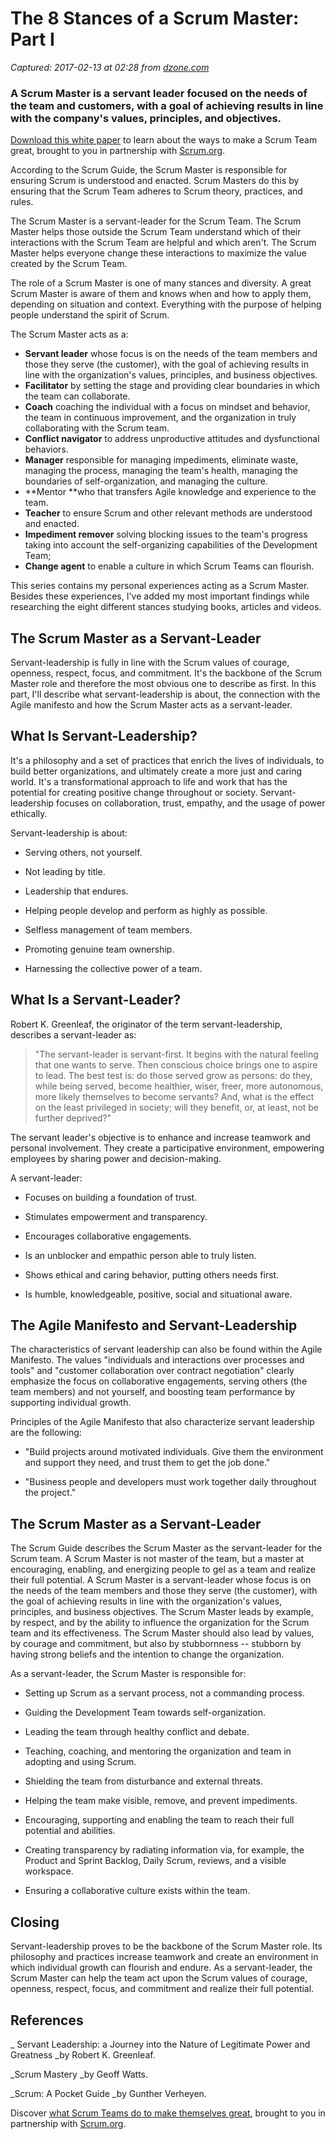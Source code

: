 # The 8 Stances of a Scrum Master: Part I

_Captured: 2017-02-13 at 02:28 from [dzone.com](https://dzone.com/articles/the-8-stances-of-a-scrum-master-part-1-1?oid=twitter&utm_content=bufferb1f7e&utm_medium=social&utm_source=twitter.com&utm_campaign=buffer)_

### A Scrum Master is a servant leader focused on the needs of the team and customers, with a goal of achieving results in line with the company's values, principles, and objectives.

[Download this white paper](https://dzone.com/go?i=150025&u=https%3A%2F%2Fwww.scrum.org%2FAbout%2FAll-Articles%2FarticleType%2FArticleView%2FarticleId%2F1029%2FCharacteristics-of-a-Great-Scrum-Team%3Futm_source%3DDZone%26utm_medium%3DArticle%26utm_campaign%3DGreatScrumTeam) to learn about the ways to make a Scrum Team great, brought to you in partnership with [Scrum.org](https://dzone.com/go?i=150025&u=https%3A%2F%2Fwww.scrum.org%2FAbout%2FAll-Articles%2FarticleType%2FArticleView%2FarticleId%2F1029%2FCharacteristics-of-a-Great-Scrum-Team%3Futm_source%3DDZone%26utm_medium%3DArticle%26utm_campaign%3DGreatScrumTeam).

According to the Scrum Guide, the Scrum Master is responsible for ensuring Scrum is understood and enacted. Scrum Masters do this by ensuring that the Scrum Team adheres to Scrum theory, practices, and rules.

The Scrum Master is a servant-leader for the Scrum Team. The Scrum Master helps those outside the Scrum Team understand which of their interactions with the Scrum Team are helpful and which aren't. The Scrum Master helps everyone change these interactions to maximize the value created by the Scrum Team.

The role of a Scrum Master is one of many stances and diversity. A great Scrum Master is aware of them and knows when and how to apply them, depending on situation and context. Everything with the purpose of helping people understand the spirit of Scrum.

The Scrum Master acts as a:

  * **Servant leader** whose focus is on the needs of the team members and those they serve (the customer), with the goal of achieving results in line with the organization's values, principles, and business objectives.
  * **Facilitator** by setting the stage and providing clear boundaries in which the team can collaborate.
  * **Coach** coaching the individual with a focus on mindset and behavior, the team in continuous improvement, and the organization in truly collaborating with the Scrum team.
  * **Conflict navigator** to address unproductive attitudes and dysfunctional behaviors.
  * **Manager** responsible for managing impediments, eliminate waste, managing the process, managing the team's health, managing the boundaries of self-organization, and managing the culture.
  * **Mentor **who that transfers Agile knowledge and experience to the team.
  * **Teacher** to ensure Scrum and other relevant methods are understood and enacted.
  * **Impediment remover** solving blocking issues to the team's progress taking into account the self-organizing capabilities of the Development Team;
  * **Change agent** to enable a culture in which Scrum Teams can flourish.

This series contains my personal experiences acting as a Scrum Master. Besides these experiences, I've added my most important findings while researching the eight different stances studying books, articles and videos.

## The Scrum Master as a Servant-Leader

Servant-leadership is fully in line with the Scrum values of courage, openness, respect, focus, and commitment. It's the backbone of the Scrum Master role and therefore the most obvious one to describe as first. In this part, I'll describe what servant-leadership is about, the connection with the Agile manifesto and how the Scrum Master acts as a servant-leader.

## What Is Servant-Leadership?

It's a philosophy and a set of practices that enrich the lives of individuals, to build better organizations, and ultimately create a more just and caring world. It's a transformational approach to life and work that has the potential for creating positive change throughout or society. Servant-leadership focuses on collaboration, trust, empathy, and the usage of power ethically.

Servant-leadership is about:

  * Serving others, not yourself.

  * Not leading by title.

  * Leadership that endures.

  * Helping people develop and perform as highly as possible.

  * Selfless management of team members.

  * Promoting genuine team ownership.

  * Harnessing the collective power of a team.

## What Is a Servant-Leader?

Robert K. Greenleaf, the originator of the term servant-leadership, describes a servant-leader as:

> "The servant-leader is servant-first. It begins with the natural feeling that one wants to serve. Then conscious choice brings one to aspire to lead. The best test is: do those served grow as persons: do they, while being served, become healthier, wiser, freer, more autonomous, more likely themselves to become servants? And, what is the effect on the least privileged in society; will they benefit, or, at least, not be further deprived?"

The servant leader's objective is to enhance and increase teamwork and personal involvement. They create a participative environment, empowering employees by sharing power and decision-making.

A servant-leader:

  * Focuses on building a foundation of trust.

  * Stimulates empowerment and transparency.

  * Encourages collaborative engagements.

  * Is an unblocker and empathic person able to truly listen.

  * Shows ethical and caring behavior, putting others needs first.

  * Is humble, knowledgeable, positive, social and situational aware.

## The Agile Manifesto and Servant-Leadership

The characteristics of servant leadership can also be found within the Agile Manifesto. The values "individuals and interactions over processes and tools" and "customer collaboration over contract negotiation" clearly emphasize the focus on collaborative engagements, serving others (the team members) and not yourself, and boosting team performance by supporting individual growth.

Principles of the Agile Manifesto that also characterize servant leadership are the following:

  * "Build projects around motivated individuals. Give them the environment and support they need, and trust them to get the job done."

  * "Business people and developers must work together daily throughout the project."

## The Scrum Master as a Servant-Leader

The Scrum Guide describes the Scrum Master as the servant-leader for the Scrum team. A Scrum Master is not master of the team, but a master at encouraging, enabling, and energizing people to gel as a team and realize their full potential. A Scrum Master is a servant-leader whose focus is on the needs of the team members and those they serve (the customer), with the goal of achieving results in line with the organization's values, principles, and business objectives. The Scrum Master leads by example, by respect, and by the ability to influence the organization for the Scrum team and its effectiveness. The Scrum Master should also lead by values, by courage and commitment, but also by stubbornness -- stubborn by having strong beliefs and the intention to change the organization.

As a servant-leader, the Scrum Master is responsible for:

  * Setting up Scrum as a servant process, not a commanding process.

  * Guiding the Development Team towards self-organization.

  * Leading the team through healthy conflict and debate.

  * Teaching, coaching, and mentoring the organization and team in adopting and using Scrum.

  * Shielding the team from disturbance and external threats.

  * Helping the team make visible, remove, and prevent impediments.

  * Encouraging, supporting and enabling the team to reach their full potential and abilities.

  * Creating transparency by radiating information via, for example, the Product and Sprint Backlog, Daily Scrum, reviews, and a visible workspace.

  * Ensuring a collaborative culture exists within the team.

## Closing

Servant-leadership proves to be the backbone of the Scrum Master role. Its philosophy and practices increase teamwork and create an environment in which individual growth can flourish and endure. As a servant-leader, the Scrum Master can help the team act upon the Scrum values of courage, openness, respect, focus, and commitment and realize their full potential.

## References

_ Servant Leadership: a Journey into the Nature of Legitimate Power and Greatness _by Robert K. Greenleaf.

_Scrum Mastery _by Geoff Watts.

_Scrum: A Pocket Guide _by Gunther Verheyen.

Discover [what Scrum Teams do to make themselves great](https://dzone.com/go?i=150024&u=https%3A%2F%2Fwww.scrum.org%2FAbout%2FAll-Articles%2FarticleType%2FArticleView%2FarticleId%2F1029%2FCharacteristics-of-a-Great-Scrum-Team%3Futm_source%3DDZone%26utm_medium%3DArticle%26utm_campaign%3DGreatScrumTeam), brought to you in partnership with [Scrum.org](https://dzone.com/go?i=150024&u=https%3A%2F%2Fwww.scrum.org%2FAbout%2FAll-Articles%2FarticleType%2FArticleView%2FarticleId%2F1029%2FCharacteristics-of-a-Great-Scrum-Team%3Futm_source%3DDZone%26utm_medium%3DArticle%26utm_campaign%3DGreatScrumTeam).
